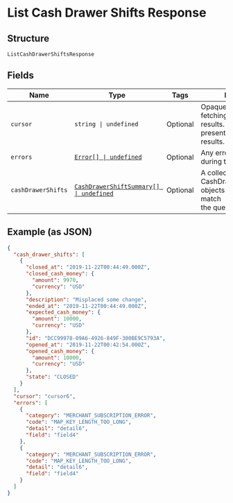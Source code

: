
# List Cash Drawer Shifts Response

## Structure

`ListCashDrawerShiftsResponse`

## Fields

| Name | Type | Tags | Description |
|  --- | --- | --- | --- |
| `cursor` | `string \| undefined` | Optional | Opaque cursor for fetching the next page of results. Cursor is not<br>present in the last page of results. |
| `errors` | [`Error[] \| undefined`](../../doc/models/error.md) | Optional | Any errors that occurred during the request. |
| `cashDrawerShifts` | [`CashDrawerShiftSummary[] \| undefined`](../../doc/models/cash-drawer-shift-summary.md) | Optional | A collection of CashDrawerShiftSummary objects for shifts that match<br>the query. |

## Example (as JSON)

```json
{
  "cash_drawer_shifts": [
    {
      "closed_at": "2019-11-22T00:44:49.000Z",
      "closed_cash_money": {
        "amount": 9970,
        "currency": "USD"
      },
      "description": "Misplaced some change",
      "ended_at": "2019-11-22T00:44:49.000Z",
      "expected_cash_money": {
        "amount": 10000,
        "currency": "USD"
      },
      "id": "DCC99978-09A6-4926-849F-300BE9C5793A",
      "opened_at": "2019-11-22T00:42:54.000Z",
      "opened_cash_money": {
        "amount": 10000,
        "currency": "USD"
      },
      "state": "CLOSED"
    }
  ],
  "cursor": "cursor6",
  "errors": [
    {
      "category": "MERCHANT_SUBSCRIPTION_ERROR",
      "code": "MAP_KEY_LENGTH_TOO_LONG",
      "detail": "detail6",
      "field": "field4"
    },
    {
      "category": "MERCHANT_SUBSCRIPTION_ERROR",
      "code": "MAP_KEY_LENGTH_TOO_LONG",
      "detail": "detail6",
      "field": "field4"
    }
  ]
}
```

